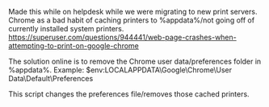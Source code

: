 Made this while on helpdesk while we were migrating to new print servers. Chrome as a bad habit of caching printers to %appdata%/not going off of currently installed system printers.
https://superuser.com/questions/944441/web-page-crashes-when-attempting-to-print-on-google-chrome

The solution online is to remove the Chrome user data/preferences folder in %appdata%.
Example: $env:LOCALAPPDATA\Google\Chrome\User Data\Default\Preferences

This script changes the preferences file/removes those cached printers. 
